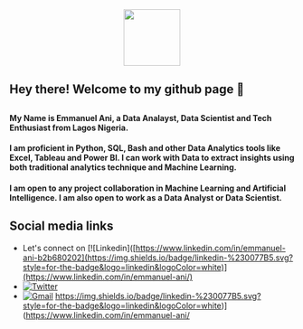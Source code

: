 <div id="header" align="center">
  <img src="https://media.giphy.com/media/M9gbBd9nbDrOTu1Mqx/giphy.gif" width="100"/>
</div>

  <h2> Hey there! Welcome to my github page 🙂 <h2/>

<h4> My Name is Emmanuel Ani, a Data Analayst, Data Scientist and Tech Enthusiast from Lagos Nigeria. </h4>

<h4> I am proficient in Python, SQL, Bash and other Data Analytics tools like Excel, Tableau and Power BI. I can work with Data to extract insights using both traditional analytics technique and Machine Learning. </h4>

<h4> I am open to any project collaboration in Machine Learning and Artificial Intelligence. I am also open to work as a Data Analyst or Data Scientist. </h4>

<div align='left'>
  <h2> Social media links </h2>
</div>
  
* Let's connect on [![Linkedin]([https://www.linkedin.com/in/emmanuel-ani-b2b680202](https://img.shields.io/badge/linkedin-%230077B5.svg?style=for-the-badge&logo=linkedin&logoColor=white)](https://www.linkedin.com/in/emmanuel-ani/)
* [![Twitter](https://img.shields.io/badge/temmyzeus-%231DA1F2.svg?style=for-the-badge&logo=Twitter&logoColor=white)](https://twitter.com/temmyzeus100)
* [![Gmail](https://img.shields.io/badge/Gmail-D14836?style=for-the-badge&logo=gmail&logoColor=white)](emmanuelani234@gmail.com)
https://img.shields.io/badge/linkedin-%230077B5.svg?style=for-the-badge&logo=linkedin&logoColor=white)](https://www.linkedin.com/in/emmanuel-ani/
